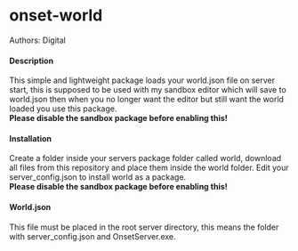 # onset-world
Authors: Digital

#### Description
This simple and lightweight package loads your world.json file on server start, this is supposed to be used with my sandbox editor which will save to world.json then when you no longer want the editor but still want the world loaded you use this package.<br/>
**Please disable the sandbox package before enabling this!**

#### Installation
Create a folder inside your servers package folder called world, download all files from this repository and place them inside the world folder.
Edit your server_config.json to install world as a package.<br/>
**Please disable the sandbox package before enabling this!**

#### World.json
This file must be placed in the root server directory, this means the folder with server_config.json and OnsetServer.exe.
